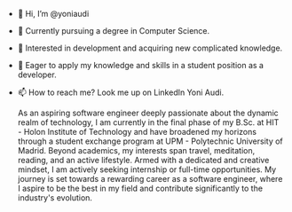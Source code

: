 - 👋 Hi, I’m @yoniaudi
- 🌱 Currently pursuing a degree in Computer Science.
- 👀 Interested in development and acquiring new complicated knowledge.
- 💞️ Eager to apply my knowledge and skills in a student position as a developer.
- 📫 How to reach me? Look me up on LinkedIn Yoni Audi.

  As an aspiring software engineer deeply passionate about the dynamic realm of technology, I am currently in the final phase of my B.Sc. at HIT - Holon Institute of Technology and have broadened my horizons through a student exchange program at UPM - Polytechnic University of Madrid. Beyond academics, my interests span travel, meditation, reading, and an active lifestyle. Armed with a dedicated and creative mindset, I am actively seeking internship or full-time opportunities. My journey is set towards a rewarding career as a software engineer, where I aspire to be the best in my field and contribute significantly to the industry's evolution.
<!---
yoniaudi/yoniaudi is a ✨ special ✨ repository because its `README.md` (this file) appears on your GitHub profile.
You can click the Preview link to take a look at your changes.
--->
